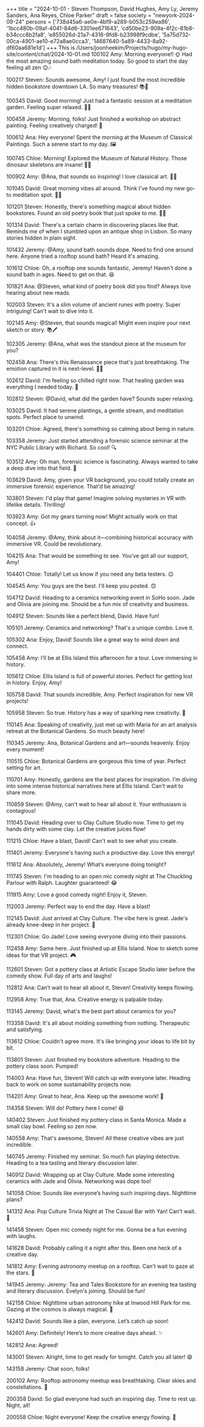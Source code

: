 +++
title = "2024-10-01 - Steven Thompson, David Hughes, Amy Ly, Jeremy Sanders, Ana Reyes, Chloe Parker"
draft = false
society = "newyork-2024-09-24"
persons = ['738d45a6-ae0e-4bf9-a289-b053c259ea86', '1bcc480b-09af-4041-84d6-3301ee671643', 'cd50be23-909a-4f2c-81b8-b34ccc8b2fa8', 'e855026d-21a7-4316-9fd8-b23998f9cdbe', '5a75d732-00ca-4901-ae10-e72a8ae0cca3', '14687640-5a89-4433-8a92-df60aa681e1d']
+++
This is /Users/joonheekim/Projects/hugo/my-hugo-site/content/chat/2024-10-01.md
100102 Amy: Morning everyone!! 🌞 Had the most amazing sound bath meditation today. So good to start the day feeling all zen 😌🎶

100217 Steven: Sounds awesome, Amy! I just found the most incredible hidden bookstore downtown LA. So many treasures! 📚🌿

100345 David: Good morning! Just had a fantastic session at a meditation garden. Feeling super relaxed. 🌿✨

100458 Jeremy: Morning, folks! Just finished a workshop on abstract painting. Feeling creatively charged! 🎨

100612 Ana: Hey everyone! Spent the morning at the Museum of Classical Paintings. Such a serene start to my day. 🖼️

100745 Chloe: Morning! Explored the Museum of Natural History. Those dinosaur skeletons are insane! 🦖✨

100902 Amy: @Ana, that sounds so inspiring! I love classical art. 👩‍🎨

101045 David: Great morning vibes all around. Think I've found my new go-to meditation spot. 💆‍♂️

101201 Steven: Honestly, there's something magical about hidden bookstores. Found an old poetry book that just spoke to me. 📖✨

101314 David: There's a certain charm in discovering places like that. Reminds me of when I stumbled upon an antique shop in Lisbon. So many stories hidden in plain sight.

101432 Jeremy: @Amy, sound bath sounds dope. Need to find one around here. Anyone tried a rooftop sound bath? Heard it's amazing.

101612 Chloe: Oh, a rooftop one sounds fantastic, Jeremy! Haven't done a sound bath in ages. Need to get on that. 😆

101821 Ana: @Steven, what kind of poetry book did you find? Always love hearing about new reads.

102003 Steven: It's a slim volume of ancient runes with poetry. Super intriguing! Can't wait to dive into it.

102145 Amy: @Steven, that sounds magical! Might even inspire your next sketch or story. 📚🖊️

102305 Jeremy: @Ana, what was the standout piece at the museum for you?

102458 Ana: There's this Renaissance piece that's just breathtaking. The emotion captured in it is next-level. 🎨✨

102612 David: I'm feeling so chilled right now. That healing garden was everything I needed today. 🌺

102812 Steven: @David, what did the garden have? Sounds super relaxing.

103025 David: It had serene plantings, a gentle stream, and meditation spots. Perfect place to unwind.

103201 Chloe: Agreed, there's something so calming about being in nature.

103358 Jeremy: Just started attending a forensic science seminar at the NYC Public Library with Richard. So cool! 🔍

103512 Amy: Oh man, forensic science is fascinating. Always wanted to take a deep dive into that field. 🔬

103629 David: Amy, given your VR background, you could totally create an immersive forensic experience. That'd be amazing!

103801 Steven: I'd play that game! Imagine solving mysteries in VR with lifelike details. Thrilling!

103923 Amy: Got my gears turning now! Might actually work on that concept. 👍

104058 Jeremy: @Amy, think about it—combining historical accuracy with immersive VR. Could be revolutionary.

104215 Ana: That would be something to see. You’ve got all our support, Amy!

104401 Chloe: Totally! Let us know if you need any beta testers. 😉

104545 Amy: You guys are the best. I'll keep you posted. 😊

104712 David: Heading to a ceramics networking event in SoHo soon. Jade and Olivia are joining me. Should be a fun mix of creativity and business.

104912 Steven: Sounds like a perfect blend, David. Have fun!

105101 Jeremy: Ceramics and networking? That's a unique combo. Love it.

105302 Ana: Enjoy, David! Sounds like a great way to wind down and connect.

105458 Amy: I’ll be at Ellis Island this afternoon for a tour. Love immersing in history.

105612 Chloe: Ellis Island is full of powerful stories. Perfect for getting lost in history. Enjoy, Amy!

105758 David: That sounds incredible, Amy. Perfect inspiration for new VR projects!

105958 Steven: So true. History has a way of sparking new creativity. 🚀

110145 Ana: Speaking of creativity, just met up with Maria for an art analysis retreat at the Botanical Gardens. So much beauty here!

110345 Jeremy: Ana, Botanical Gardens and art—sounds heavenly. Enjoy every moment!

110515 Chloe: Botanical Gardens are gorgeous this time of year. Perfect setting for art.

110701 Amy: Honestly, gardens are the best places for inspiration. I'm diving into some intense historical narratives here at Ellis Island. Can't wait to share more.

110859 Steven: @Amy, can't wait to hear all about it. Your enthusiasm is contagious!

111045 David: Heading over to Clay Culture Studio now. Time to get my hands dirty with some clay. Let the creative juices flow!

111215 Chloe: Have a blast, David! Can't wait to see what you create.

111401 Jeremy: Everyone's having such a productive day. Love this energy!

111612 Ana: Absolutely, Jeremy! What’s everyone doing tonight?

111745 Steven: I'm heading to an open mic comedy night at The Chuckling Parlour with Ralph. Laughter guaranteed! 😂

111915 Amy: Love a good comedy night! Enjoy it, Steven.

112003 Jeremy: Perfect way to end the day. Have a blast!

112145 David: Just arrived at Clay Culture. The vibe here is great. Jade's already knee-deep in her project. 🤣

112301 Chloe: Go Jade! Love seeing everyone diving into their passions.

112458 Amy: Same here. Just finished up at Ellis Island. Now to sketch some ideas for that VR project. 🎮

112601 Steven: Got a pottery class at Artistic Escape Studio later before the comedy show. Full day of arts and laughs!

112812 Ana: Can’t wait to hear all about it, Steven! Creativity keeps flowing.

112958 Amy: True that, Ana. Creative energy is palpable today.

113145 Jeremy: David, what's the best part about ceramics for you? 

113358 David: It's all about molding something from nothing. Therapeutic and satisfying.

113612 Chloe: Couldn't agree more. It's like bringing your ideas to life bit by bit.

113801 Steven: Just finished my bookstore adventure. Heading to the pottery class soon. Pumped! 

114003 Ana: Have fun, Steven! Will catch up with everyone later. Heading back to work on some sustainability projects now.

114201 Amy: Great to hear, Ana. Keep up the awesome work! 💚

114358 Steven: Will do! Pottery here I come! 😄

140402 Steven: Just finished my pottery class in Santa Monica. Made a small clay bowl. Feeling so zen now.

140558 Amy: That's awesome, Steven! All these creative vibes are just incredible.

140745 Jeremy: Finished my seminar. So much fun playing detective. Heading to a tea tasting and literary discussion later.

140912 David: Wrapping up at Clay Culture. Made some interesting ceramics with Jade and Olivia. Networking was dope too!

141058 Chloe: Sounds like everyone’s having such inspiring days. Nighttime plans?

141312 Ana: Pop Culture Trivia Night at The Casual Bar with Yan! Can't wait. 🎉

141458 Steven: Open mic comedy night for me. Gonna be a fun evening with laughs.

141628 David: Probably calling it a night after this. Been one heck of a creative day.

141812 Amy: Evening astronomy meetup on a rooftop. Can't wait to gaze at the stars. 🌟

141945 Jeremy: Jeremy: Tea and Tales Bookstore for an evening tea tasting and literary discussion. Evelyn's joining. Should be fun!

142158 Chloe: Nighttime urban astronomy hike at Inwood Hill Park for me. Gazing at the cosmos is always magical. 🌌

142412 David: Sounds like a plan, everyone. Let’s catch up soon!

142601 Amy: Definitely! Here’s to more creative days ahead. ✨

142812 Ana: Agreed!

143001 Steven: Alright, time to get ready for tonight. Catch you all later! 😄

143158 Jeremy: Chat soon, folks!

200102 Amy: Rooftop astronomy meetup was breathtaking. Clear skies and constellations. 💫

200358 David: So glad everyone had such an inspiring day. Time to rest up. Night, all!

200558 Chloe: Night everyone! Keep the creative energy flowing. 🌙
